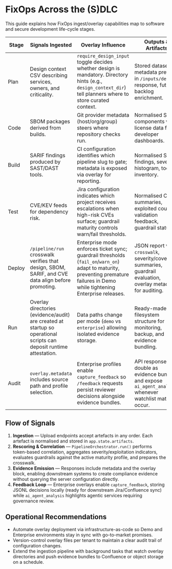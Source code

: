 # FixOps Across the (S)DLC

This guide explains how FixOps ingest/overlay capabilities map to software and secure development
life-cycle stages.

| Stage | Signals Ingested | Overlay Influence | Outputs & Artifacts |
| ----- | ---------------- | ----------------- | ------------------- |
| Plan | Design context CSV describing services, owners, and criticality. | `require_design_input` toggle decides whether design is mandatory. Directory hints (e.g., `design_context_dir`) tell planners where to store curated context. | Stored dataset, metadata preview in `/inputs/design` response, future backlog enrichment. |
| Code | SBOM packages derived from builds. | Git provider metadata (host/org/group) steers where repository checks run. | Normalised SBOM components with license data for developer dashboards. |
| Build | SARIF findings produced by SAST/DAST tools. | CI configuration identifies which pipeline slug to gate; metadata is exposed via overlay for reporting. | Normalised SARIF findings, severity histogram, tool inventory. |
| Test | CVE/KEV feeds for dependency risk. | Jira configuration indicates which project receives escalations when high-risk CVEs surface; guardrail maturity controls warn/fail thresholds. | Normalised CVE summaries, exploited counts, validation feedback, guardrail status. |
| Deploy | `/pipeline/run` crosswalk verifies that design, SBOM, SARIF, and CVE data align before promoting. | Enterprise mode enforces ticket sync; guardrail thresholds (`fail_on`/`warn_on`) adapt to maturity, preventing premature failures in Demo while tightening Enterprise releases. | JSON report with `crosswalk`, severity/coverage summaries, guardrail evaluation, overlay metadata for auditing. |
| Run | Overlay directories (evidence/audit) are created at startup so operational scripts can deposit runtime attestation. | Data paths change per mode (`demo` vs `enterprise`) allowing isolated evidence storage. | Ready-made filesystem structure for monitoring, backup, and evidence bundling. |
| Audit | `overlay.metadata` includes source path and profile selection. | Enterprise profiles enable `capture_feedback` so `/feedback` requests persist reviewer decisions alongside evidence bundles. | API responses double as evidence bundles and expose `ai_agent_analysis` whenever watchlist matches occur. |

## Flow of Signals

1. **Ingestion** — Upload endpoints accept artefacts in any order. Each artefact is normalised and
   stored in `app.state.artifacts`.
2. **Rescoring & Correlation** — `PipelineOrchestrator.run()` performs token-based correlation,
   aggregates severity/exploitation indicators, evaluates guardrails against the active maturity
   profile, and prepares the crosswalk.
3. **Evidence Emission** — Responses include metadata and the overlay block, enabling downstream
   systems to create compliance evidence without querying the server configuration directly.
4. **Feedback Loop** — Enterprise overlays enable `capture_feedback`, storing JSONL decisions locally
   (ready for downstream Jira/Confluence sync) while `ai_agent_analysis` highlights agentic services
   requiring governance review.

## Operational Recommendations

- Automate overlay deployment via infrastructure-as-code so Demo and Enterprise environments stay in
  sync with go-to-market promises.
- Version-control overlay files per tenant to maintain a clear audit trail of configuration changes.
- Extend the ingestion pipeline with background tasks that watch overlay directories and push evidence
  bundles to Confluence or object storage on a schedule.
